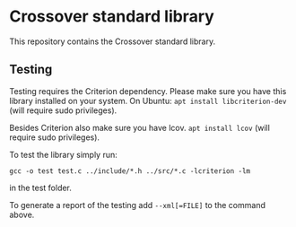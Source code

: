 # Crossover standard library

This repository contains the Crossover standard library.

## Testing
Testing requires the Criterion dependency. Please make sure you have this library installed on your system. On Ubuntu: ```apt install libcriterion-dev``` (will require sudo privileges).

Besides Criterion also make sure you have lcov. ```apt install lcov``` (will require sudo privileges).

To test the library simply run:

``gcc -o test test.c ../include/*.h ../src/*.c -lcriterion -lm``

in the test folder.

To generate a report of the testing add ``--xml[=FILE]`` to the command above.